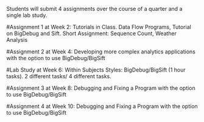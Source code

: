 Students will submit 4 assignments over the course of a quarter and a single lab study. 

#Assignment 1 at Week 2: Tutorials in Class. Data Flow Programs, Tutorial on BigDebug and Sift. Short Assignment: Sequence Count, Weather Analysis  

#Assignment 2 at Week 4: Developing more complex analytics applications with the option to use BigDebug/BigSift

#Lab Study at Week 6: Within Subjects Styles: BigDebug/BigSift 
(1 hour tasks). 2 different tasks/ 4 different tasks. 

#Assignment 3 at Week 8: Debugging and Fixing a Program with the option to use BigDebug/BigSift

#Assignment 4 at Week 10: Debugging and Fixing a Program with the option to use BigDebug/BigSift

